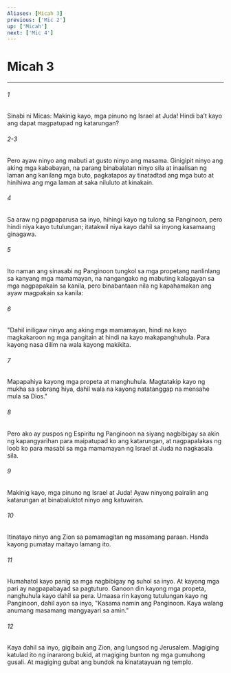```yaml
---
Aliases: [Micah 3]
previous: ['Mic 2']
up: ['Micah']
next: ['Mic 4']
---
```

# Micah 3

***

###### 1
Sinabi ni Micas: Makinig kayo, mga pinuno ng Israel at Juda! Hindi baʼt kayo ang dapat magpatupad ng katarungan? 

###### 2-3
Pero ayaw ninyo ang mabuti at gusto ninyo ang masama. Ginigipit ninyo ang aking mga kababayan, na parang binabalatan ninyo sila at inaalisan ng laman ang kanilang mga buto, pagkatapos ay tinatadtad ang mga buto at hinihiwa ang mga laman at saka niluluto at kinakain. 

###### 4
Sa araw ng pagpaparusa sa inyo, hihingi kayo ng tulong sa Panginoon, pero hindi niya kayo tutulungan; itatakwil niya kayo dahil sa inyong kasamaang ginagawa. 

###### 5
Ito naman ang sinasabi ng Panginoon tungkol sa mga propetang nanlinlang sa kanyang mga mamamayan, na nangangako ng mabuting kalagayan sa mga nagpapakain sa kanila, pero binabantaan nila ng kapahamakan ang ayaw magpakain sa kanila: 

###### 6
"Dahil iniligaw ninyo ang aking mga mamamayan, hindi na kayo magkakaroon ng mga pangitain at hindi na kayo makapanghuhula. Para kayong nasa dilim na wala kayong makikita. 

###### 7
Mapapahiya kayong mga propeta at manghuhula. Magtatakip kayo ng mukha sa sobrang hiya, dahil wala na kayong natatanggap na mensahe mula sa Dios." 

###### 8
Pero ako ay puspos ng Espiritu ng Panginoon na siyang nagbibigay sa akin ng kapangyarihan para maipatupad ko ang katarungan, at nagpapalakas ng loob ko para masabi sa mga mamamayan ng Israel at Juda na nagkasala sila. 

###### 9
Makinig kayo, mga pinuno ng Israel at Juda! Ayaw ninyong pairalin ang katarungan at binabaluktot ninyo ang katuwiran. 

###### 10
Itinatayo ninyo ang Zion sa pamamagitan ng masamang paraan. Handa kayong pumatay maitayo lamang ito. 

###### 11
Humahatol kayo panig sa mga nagbibigay ng suhol sa inyo. At kayong mga pari ay nagpapabayad sa pagtuturo. Ganoon din kayong mga propeta, nanghuhula kayo dahil sa pera. Umaasa rin kayong tutulungan kayo ng Panginoon, dahil ayon sa inyo, "Kasama namin ang Panginoon. Kaya walang anumang masamang mangyayari sa amin." 

###### 12
Kaya dahil sa inyo, gigibain ang Zion, ang lungsod ng Jerusalem. Magiging katulad ito ng inararong bukid, at magiging bunton ng mga gumuhong gusali. At magiging gubat ang bundok na kinatatayuan ng templo.
